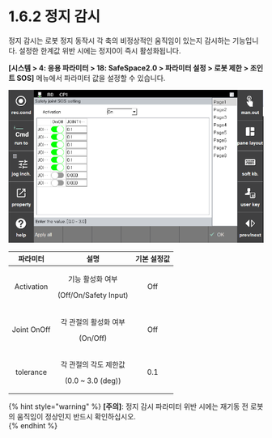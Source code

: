 ﻿# 1.6.2 정지 감시

정지 감시는 로봇 정지 동작시 각 축의 비정상적인 움직임이 있는지 감시하는 기능입니다. 설정한 한계값 위반 시에는 정지0이 즉시 활성화됩니다.

**\[시스템 > 4: 응용 파라미터 > 18: SafeSpace2.0 > 파라미터 설정 > 로봇 제한 > 조인트 SOS]** 메뉴에서 파라미터 값을 설정할 수 있습니다.

![정지 감시 파라미터 설정 화면](../../../_assets/joint_sos_param.PNG)

|  **파라미터** |                       **설명**                       |  **기본 설정값**  |
| :-------: | :------------------------------------------------: | :----------: |
| Activation | <p>기능 활성화 여부</p><p>(Off/On/Safety Input)</p> |   Off  |
| Joint OnOff |   <p>각 관절의 활성화 여부</p><p>(On/Off)</p>  |  Off |
| tolerance |   <p>각 관절의 각도 제한값</p><p>(0.0 ~ 3.0 (deg))</p>  |  0.1 |

{% hint style="warning" %}
**\[주의]**: 정지 감시 파라미터 위반 시에는 재기동 전 로봇의 움직임이 정상인지 반드시 확인하십시오.  
{% endhint %}